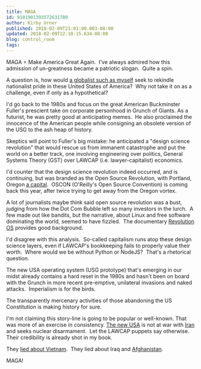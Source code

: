 ```yaml
---
title: MAGA
id: 9101901393572631780
author: Kirby Urner
published: 2018-02-09T21:01:00.003-08:00
updated: 2018-02-09T22:10:15.634-08:00
blog: control_room
tags: 
---
```


[](https://www.flickr.com/photos/kirbyurner/28399033149/in/dateposted-public/)

MAGA = Make America Great Again.  I've always admired how this admission of un-greatness became a patriotic slogan.  Quite a spin.

A question is, how would [a globalist such as myself](http://worldgame.blogspot.com/2018/01/wanderers-2018131.html) seek to rekindle nationalist pride in these United States of America?  Why not take it on as a challenge, even if only as a hypothetical?

I'd go back to the 1980s and focus on the great American Buckminster Fuller's prescient take on corporate personhood in Grunch of Giants. As a futurist, he was pretty good at anticipating memes.  He also proclaimed the innocence of the American people while consigning an obsolete version of the USG to the ash heap of history.

Skeptics will point to Fuller's big mistake: he anticipated a "design science revolution" that would rescue us from immanent catastrophe and put the world on a better track, one involving engineering over politics, General Systems Theory (GST) over LAWCAP (i.e. lawyer-capitalist) economics.

I'd counter that the design science revolution indeed occurred, and is continuing, but was branded as the Open Source Revolution, with Portland, Oregon [a capital](https://www.csmonitor.com/2005/1128/p03s02-ussc.html).  OSCON (O'Reilly's Open Source Convention) is coming back this year, after twice trying to get away from the Oregon vortex.

A lot of journalists maybe think said open source revolution was a bust, judging from how the Dot Com Bubble left so many investors in the lurch.  A few made out like bandits, but the narrative, about Linux and free software dominating the world, seemed to have fizzled.  The documentary [Revolution OS](https://youtu.be/4vW62KqKJ5A) provides good background.

I'd disagree with this analysis.  So-called capitalism runs atop these design science layers, even if LAWCAP's bookkeeping fails to properly value their worth.  Where would we be without Python or NodeJS?  That's a rhetorical question.

The new USA operating system (USG prototype) that's emerging in our midst already contains a hard reset in the 1980s and hasn't been on board with the Grunch in more recent pre-emptive, unilateral invasions and naked attacks.  Imperialism is for the birds.

The transparently mercenary activities of those abandoning the US Constitution is making history for sure.

I'm not claiming this story-line is going to be popular or well-known. That was more of an exercise in consistency. 
[](http://mybizmo.blogspot.com/2018/01/mlk-day-2018.html)
[The new USA](http://mybizmo.blogspot.com/2018/01/mlk-day-2018.html) is not at war with [Iran](http://controlroom.blogspot.com/2008/07/psy-war-whos-losing.html) and seeks nuclear disarmament.  Let the LAWCAP puppets say otherwise.  Their credibility is already shot in my book. 

They [lied about Vietnam](http://controlroom.blogspot.com/2018/02/the-post-movie-review.html).  They lied about Iraq and [Afghanistan](http://controlroom.blogspot.com/2009/11/rethinking-afghanistan-movie-review.html).

MAGA!